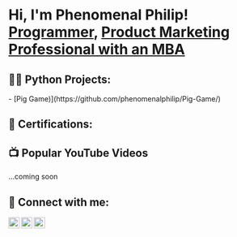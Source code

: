 <h1>Hi, I'm Phenomenal Philip! <br/><a href="https://github.com/phenomenalphilip">Programmer</a>, <a href="https://www.linkedin.com/in/asibor-e-philip/">Product Marketing Professional with an MBA</a>

<h2>👨‍💻 Python Projects:</h2>
  - [Pig Game)](https://github.com/phenomenalphilip/Pig-Game/)

<h2>📃 Certifications:</h2>


<h2>📺 Popular YouTube Videos</h2>
...coming soon

<h2> 🤳 Connect with me:</h2>

[<img align="left" alt="Phenomenalphil_ | Twitter" width="22px" src="https://cdn.jsdelivr.net/npm/simple-icons@v3/icons/twitter.svg" />][twitter]
[<img align="left" alt="asibor-e-philip | LinkedIn" width="22px" src="https://cdn.jsdelivr.net/npm/simple-icons@v3/icons/linkedin.svg" />][linkedin]
[<img align="left" alt="Phenomenalphil_  | Instagram" width="22px" src="https://cdn.jsdelivr.net/npm/simple-icons@v3/icons/instagram.svg" />][instagram]

[twitter]: https://twitter.com/phenomenalphil_
[instagram]: https://www.instagram.com/phenomenalphil_/
[linkedin]: https://www.linkedin.com/in/asibor-e-philip/

<!--
**joshmadakor1/joshmadakor1** is a ✨ _special_ ✨ repository because its `README.md` (this file) appears on your GitHub profile.

Here are some ideas to get you started:

- 🔭 I’m currently working on ...
- 🌱 I’m currently learning ...
- 👯 I’m looking to collaborate on ...
- 🤔 I’m looking for help with ...
- 💬 Ask me about ...
- 📫 How to reach me: ...
- 😄 Pronouns: ...
- ⚡ Fun fact: ...
-->
 
